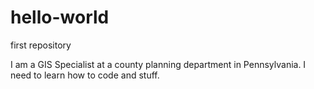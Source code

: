 # hello-world
first repository

I am a GIS Specialist at a county planning department in Pennsylvania. I need to learn how to code and stuff.
